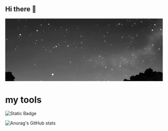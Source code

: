 ## Hi there 👋

<img src="https://github.com/KorobkovIT/KorobkovIT/blob/main/489f21b6adb1b4817e8b087f96bf5c06.gif" width="600">

# my tools

![Static Badge](https://img.shields.io/badge/py-python-blue?style=plastic&logo=python)

![Anurag's GitHub stats](https://github-readme-stats.vercel.app/api?username=KorobkovIT&show_icons=true&theme=radical)
